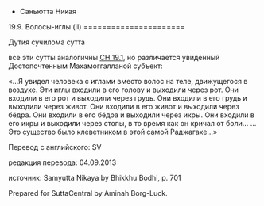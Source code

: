 









* Саньютта Никая


19\.9\. Волосы\-иглы \(II\)
\=\=\=\=\=\=\=\=\=\=\=\=\=\=\=\=\=\=\=\=\=\=


Дутия сучилома сутта



все эти сутты аналогичны [СН 19\.1](/sn19\.1/ru/sv), но различается увиденный Достопочтенным Махамоггалланой субъект:


«…Я увидел человека с иглами вместо волос на теле, движущегося в воздухе\. Эти иглы входили в его голову и выходили через рот\. Они входили в его рот и выходили через грудь\. Они входили в его грудь и выходили через живот\. Они входили в его живот и выходили через бёдра\. Они входили в его бёдра и выходили через икры\. Они входили в его икры и выходили через стопы, в то время как он кричал от боли… …Это существо было клеветником в этой самой Раджагахе…»



Перевод с английского: SV


редакция перевода: 04\.09\.2013


источник: Samyutta Nikaya by Bhikkhu Bodhi, p\. 701


Prepared for SuttaCentral by Aminah Borg\-Luck\.






